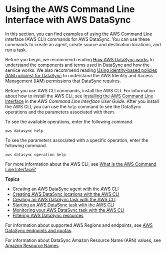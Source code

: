 # Using the AWS Command Line Interface with AWS DataSync<a name="using-cli"></a>

In this section, you can find examples of using the AWS Command Line Interface \(AWS CLI\) commands for AWS DataSync\. You can use these commands to create an agent, create source and destination locations, and run a task\.

Before you begin, we recommend reading [How AWS DataSync works](how-datasync-works.md) to understand the components and terms used in DataSync and how the service works\. We also recommend reading [Using identity\-based policies \(IAM policies\) for DataSync](using-identity-based-policies.md) to understand the AWS Identity and Access Management \(IAM\) permissions that DataSync requires\.

Before you use AWS CLI commands, install the AWS CLI\. For information about how to install the AWS CLI, see [Installing the AWS Command Line Interface](https://docs.aws.amazon.com/cli/latest/userguide/installing.html) in the *AWS Command Line Interface User Guide*\. After you install the AWS CLI, you can use the `help` command to see the DataSync operations and the parameters associated with them\. 

To see the available operations, enter the following command\.

`aws datasync help`

To see the parameters associated with a specific operation, enter the following command\.

`aws datasync operation help`

For more information about the AWS CLI, see [What is the AWS Command Line Interface?](https://docs.aws.amazon.com/cli/latest/userguide/cli-chap-welcome.html)

**Topics**
+ [Creating an AWS DataSync agent with the AWS CLI](create-agent-cli.md)
+ [Creating AWS DataSync locations with the AWS CLI](create-locations-cli.md)
+ [Creating an AWS DataSync task with the AWS CLI](create-task-cli.md)
+ [Starting an AWS DataSync task with the AWS CLI](start-task-execution.md)
+ [Monitoring your AWS DataSync task with the AWS CLI](monitor-task-execution.md)
+ [Filtering AWS DataSync resources](query-resources.md)

For information about supported AWS Regions and endpoints, see [AWS DataSync endpoints and quotas](https://docs.aws.amazon.com/general/latest/gr/datasync.html)\.

For information about DataSync Amazon Resource Name \(ARN\) values, see [Amazon Resource Names](https://docs.aws.amazon.com/general/latest/gr/aws-arns-and-namespaces.html#arn-syntax-datasync)\.